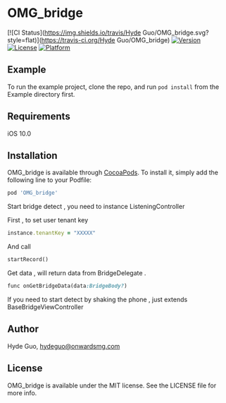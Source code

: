 # OMG_bridge

[![CI Status](https://img.shields.io/travis/Hyde Guo/OMG_bridge.svg?style=flat)](https://travis-ci.org/Hyde Guo/OMG_bridge)
[![Version](https://img.shields.io/cocoapods/v/OMG_bridge.svg?style=flat)](https://cocoapods.org/pods/OMG_bridge)
[![License](https://img.shields.io/cocoapods/l/OMG_bridge.svg?style=flat)](https://cocoapods.org/pods/OMG_bridge)
[![Platform](https://img.shields.io/cocoapods/p/OMG_bridge.svg?style=flat)](https://cocoapods.org/pods/OMG_bridge)

## Example

To run the example project, clone the repo, and run `pod install` from the Example directory first.

## Requirements

iOS 10.0

## Installation

OMG_bridge is available through [CocoaPods](https://cocoapods.org). To install
it, simply add the following line to your Podfile:

```ruby
pod 'OMG_bridge'
```
Start bridge detect , you need to instance ListeningController 

First , to set user tenant key
```ruby
instance.tenantKey = "XXXXX"
```

And call
```ruby
startRecord()
```
Get data , will return data from BridgeDelegate .
```ruby
func onGetBridgeData(data:BridgeBody?)
```

If you need to  start detect by shaking the phone , just extends BaseBridgeViewController


## Author

Hyde Guo, hydeguo@onwardsmg.com

## License

OMG_bridge is available under the MIT license. See the LICENSE file for more info.
